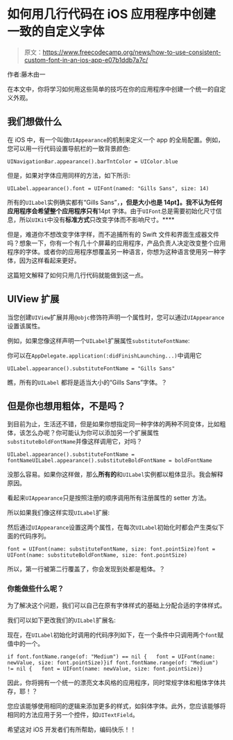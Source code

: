 # 如何用几行代码在 iOS 应用程序中创建一致的自定义字体

> 原文：<https://www.freecodecamp.org/news/how-to-use-consistent-custom-font-in-an-ios-app-e07b1ddb7a7c/>

作者:藤木由一

在本文中，你将学习如何用这些简单的技巧在你的应用程序中创建一个统一的自定义外观。

## 我们想做什么

在 iOS 中，有一个叫做`UIAppearance`的机制来定义一个 app 的全局配置。例如，您可以用一行代码设置导航栏的一致背景颜色:

```
UINavigationBar.appearance().barTntColor = UIColor.blue
```

但是，如果对字体应用同样的方法，如下所示:

```
UILabel.appearance().font = UIFont(named: "Gills Sans", size: 14)
```

所有的`UILabel`实例确实都有“Gills Sans”，**，但是大小也是 14pt】。我不认为任何应用程序会希望整个应用程序只有**14pt 字体。由于`UIFont`总是需要初始化尺寸信息，所以`UIKit`中没有**标准方式**只改变字体而不影响尺寸。****

但是，难道你不想改变字体字样，而不追捕所有的 Swift 文件和界面生成器文件吗？想象一下，你有一个有几十个屏幕的应用程序，产品负责人决定改变整个应用程序的字体。或者你的应用程序想覆盖另一种语言，你想为这种语言使用另一种字体，因为这样看起来更好。

这篇短文解释了如何只用几行代码就能做到这一点。

## UIView 扩展

当您创建`UIView`扩展并用`@objc`修饰符声明一个属性时，您可以通过`UIAppearance`设置该属性。

例如，如果您像这样声明一个`UILabel`扩展属性`substituteFontName`:

你可以在`AppDelegate.application(:didFinishLaunching...)`中调用它

```
UILabel.appearance().substituteFontName = "Gills Sans"
```

瞧，所有的`UILabel` 都将是适当大小的“Gills Sans”字体。？

## 但是你也想用粗体，不是吗？

到目前为止，生活还不错，但是如果你想指定同一种字体的两种不同变体，比如粗体，该怎么办呢？你可能认为你可以添加另一个扩展属性`substituteBoldFontName`并像这样调用它，对吗？

```
UILabel.appearance().substituteFontName = fontNameUILabel.appearance().substituteBoldFontName = boldFontName
```

没那么容易。如果你这样做，那么**所有的**和`UILabel`实例都以粗体显示。我会解释原因。

看起来`UIAppearance`只是按照注册的顺序调用所有注册属性的 setter 方法。

所以如果我们像这样实现`UILabel`扩展:

然后通过`UIAppearance`设置这两个属性，在每次`UILabel`初始化时都会产生类似下面的代码序列。

```
font = UIFont(name: substituteFontName, size: font.pointSize)font = UIFont(name: substituteBoldFontName, size: font.pointSize)
```

所以，第一行被第二行覆盖了，你会发现到处都是粗体。？

### 你能做些什么呢？

为了解决这个问题，我们可以自己在原有字体样式的基础上分配合适的字体样式。

我们可以如下更改我们的`UILabel`扩展名:

现在，在`UILabel`初始化时调用的代码序列如下，在一个条件中只调用两个`font`赋值中的一个。

```
if font.fontName.range(of: "Medium") == nil {   font = UIFont(name: newValue, size: font.pointSize)}if font.fontName.range(of: "Medium") != nil {   font = UIFont(name: newValue, size: font.pointSize)}
```

因此，你将拥有一个统一的漂亮文本风格的应用程序，同时常规字体和粗体字体共存，耶！？

您应该能够使用相同的逻辑来添加更多的样式，如斜体字体。此外，您应该能够将相同的方法应用于另一个控件，如`UITextField`。

希望这对 iOS 开发者们有所帮助，编码快乐！！